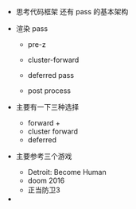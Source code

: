 * 思考代码框架 还有 pass 的基本架构

* 渲染 pass

  * pre-z

  * cluster-forward 
  * deferred pass
  * post process

* 主要有一下三种选择

  * forward + 
  * cluster forward
  * deferred

* 主要参考三个游戏

  * Detroit: Become Human
  * doom 2016
  * 正当防卫3

* 

